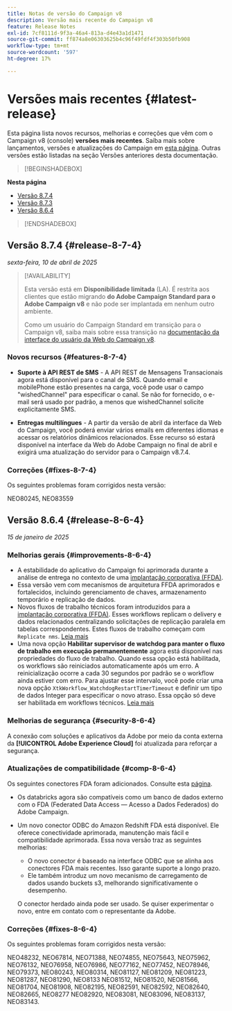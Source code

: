 ```yaml
---
title: Notas de versão do Campaign v8
description: Versão mais recente do Campaign v8
feature: Release Notes
exl-id: 7cf8111d-9f3a-46a4-813a-d4e43a1d1471
source-git-commit: ff874a8e06303625b4c96f49fdf4f303b50fb908
workflow-type: tm+mt
source-wordcount: '597'
ht-degree: 17%

---
```


# Versões mais recentes {#latest-release}

Esta página lista novos recursos, melhorias e correções que vêm com o Campaign v8 (console) **versões mais recentes**. Saiba mais sobre lançamentos, versões e atualizações do Campaign em [esta página](upgrades.md). Outras versões estão listadas na seção Versões anteriores desta documentação.

>[!BEGINSHADEBOX]

**Nesta página**

* [Versão 8.7.4](#release-8-7-4)
* [Versão 8.7.3](#release-8-7-3)
* [Versão 8.6.4](#release-8-6-4)

>[!ENDSHADEBOX]

## Versão 8.7.4 {#release-8-7-4}

_sexta-feira, 10 de abril de 2025_

>[!AVAILABILITY]
>
>Esta versão está em **Disponibilidade limitada** (LA). É restrita aos clientes que estão migrando **do Adobe Campaign Standard para o Adobe Campaign v8** e não pode ser implantada em nenhum outro ambiente.
>
>Como um usuário do Campaign Standard em transição para o Campaign v8, saiba mais sobre essa transição na [documentação da interface do usuário da Web do Campaign v8](https://experienceleague.adobe.com/pt-br/docs/campaign-web/v8/start/acs-migration).

### Novos recursos {#features-8-7-4}

* **Suporte à API REST de SMS** - A API REST de Mensagens Transacionais agora está disponível para o canal de SMS. Quando email e mobilePhone estão presentes na carga, você pode usar o campo &quot;wishedChannel&quot; para especificar o canal. Se não for fornecido, o e-mail será usado por padrão, a menos que wishedChannel solicite explicitamente SMS.

* **Entregas multilíngues** - A partir da versão de abril da interface da Web do Campaign, você poderá enviar vários emails em diferentes idiomas e acessar os relatórios dinâmicos relacionados. Esse recurso só estará disponível na interface da Web do Adobe Campaign no final de abril e exigirá uma atualização do servidor para o Campaign v8.7.4.

### Correções {#fixes-8-7-4}

Os seguintes problemas foram corrigidos nesta versão:

NEO80245, NEO83559

## Versão 8.6.4 {#release-8-6-4}

_15 de janeiro de 2025_

### Melhorias gerais {#improvements-8-6-4}

* A estabilidade do aplicativo do Campaign foi aprimorada durante a análise de entrega no contexto de uma [implantação corporativa (FFDA)](../../v8/architecture/enterprise-deployment.md).
* Essa versão vem com mecanismos de arquitetura FFDA aprimorados e fortalecidos, incluindo gerenciamento de chaves, armazenamento temporário e replicação de dados.
* Novos fluxos de trabalho técnicos foram introduzidos para a [implantação corporativa (FFDA)](../../v8/architecture/enterprise-deployment.md). Esses workflows replicam o delivery e dados relacionados centralizando solicitações de replicação paralela em tabelas correspondentes. Estes fluxos de trabalho começam com `Replicate nms`. [Leia mais](../architecture/replication.md)
* Uma nova opção **Habilitar supervisor de watchdog para manter o fluxo de trabalho em execução permanentemente** agora está disponível nas propriedades do fluxo de trabalho. Quando essa opção está habilitada, os workflows são reiniciados automaticamente após um erro. A reinicialização ocorre a cada 30 segundos por padrão se o workflow ainda estiver com erro. Para ajustar esse intervalo, você pode criar uma nova opção `XtkWorkflow_WatchdogRestartTimerTimeout` e definir um tipo de dados Integer para especificar o novo atraso. Essa opção só deve ser habilitada em workflows técnicos. [Leia mais](../../automation/workflow/workflow-properties.md#execution)

### Melhorias de segurança {#security-8-6-4}

A conexão com soluções e aplicativos da Adobe por meio da conta externa da **[!UICONTROL Adobe Experience Cloud]** foi atualizada para reforçar a segurança.

<!--
### Connection to Campaign {#ims-8-6-4}

**(Limited availability)** For a restricted list of customers, Campaign v8.6.4 can allow native authentication mode instead of Adobe Identity Management System (IMS). Note that if you are using Campaign native authentication, you cannot access to [Campaign Web User Interface](../start/campaign-ui.md#campaign-web-user-interface).-->

### Atualizações de compatibilidade {#comp-8-6-4}

Os seguintes conectores FDA foram adicionados. Consulte esta [página](compatibility-matrix.md#FederatedDataAccessFDA).

* Os databricks agora são compatíveis como um banco de dados externo com o FDA (Federated Data Access — Acesso a Dados Federados) do Adobe Campaign.

* Um novo conector ODBC do Amazon Redshift FDA está disponível. Ele oferece conectividade aprimorada, manutenção mais fácil e compatibilidade aprimorada. Essa nova versão traz as seguintes melhorias:

   * O novo conector é baseado na interface ODBC que se alinha aos conectores FDA mais recentes. Isso garante suporte a longo prazo.
   * Ele também introduz um novo mecanismo de carregamento de dados usando buckets s3, melhorando significativamente o desempenho.

  O conector herdado ainda pode ser usado. Se quiser experimentar o novo, entre em contato com o representante da Adobe.

### Correções {#fixes-8-6-4}

Os seguintes problemas foram corrigidos nesta versão:

NEO48232, NEO67814, NEO71388, NEO74855, NEO75643, NEO75962, NEO76132, NEO76958, NEO76986, NEO77162, NEO77452, NEO78946, NEO79373, NEO80243, NEO80314, NEO81127, NEO81209, NEO81223, NEO81287, NEO81290, NEO8133 NEO81512, NEO81520, NEO81566, NEO81704, NEO81908, NEO82195, NEO82591, NEO82592, NEO82640, NEO82665, NEO8277 NEO82920, NEO83081, NEO83096, NEO83137, NEO83143.

